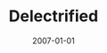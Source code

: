 ---
type: collaboration
title: Delectrified
artist: Marlies
date: 2007-01-01
img: /images/collaborations/delectrified.jpg
discs:
  - tracks:
    - title: Can't Take No More
      subtitle: Piano Version
    - title: Hole In My Heart
      subtitle: Piano Version
    - title: Lost The Way
      subtitle: Piano Version
    - title: Don't Fool With Me
      subtitle: Piano Version
    - title: When Loving You Is Wrong
      subtitle: Piano Version
    - title: Can't Take No More
      subtitle: Guitar Version
    - title: Hole In My Heart
      subtitle: Guitar Version
    - title: Lost The Way
      subtitle: Guitar Version
---